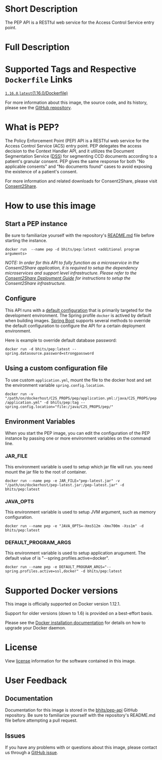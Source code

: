 # Short Description
The PEP API is a RESTful web service for the Access Control Service entry point.

# Full Description

# Supported Tags and Respective `Dockerfile` Links

[`1.16.0`](https://github.com/bhits/pep-api/blob/master/pep/src/main/docker/Dockerfile),[`latest`](https://github.com/bhits/pep-api/blob/master/pep/src/main/docker/Dockerfile)[(1.16.0/Dockerfile)](https://github.com/bhits/pep-api/blob/master/pep/src/main/docker/Dockerfile)

For more information about this image, the source code, and its history, please see the [GitHub repository](https://github.com/bhits/pep-api).

# What is PEP?

The Policy Enforcement Point (PEP) API is a RESTful web service for the Access Control Service (ACS) entry point. PEP delegates the access decision to the Context Handler API, and it utilizes the Document Segmentation Service ([DSS](https://github.com/bhits/dss-api)) for segmenting CCD documents according to a patient's granular consent. PEP gives the same response for both "No applicable consents" and "No documents found" cases to avoid exposing the existence of a patient's consent.

For more information and related downloads for Consent2Share, please visit [Consent2Share](https://bhits.github.io/consent2share/).
# How to use this image


## Start a PEP instance

Be sure to familiarize yourself with the repository's [README.md](https://github.com/bhits/pep-api) file before starting the instance.

`docker run  --name pep -d bhits/pep:latest <additional program arguments>`

*NOTE: In order for this API to fully function as a microservice in the Consent2Share application, it is required to setup the dependency microservices and support level infrastructure. Please refer to the [Consent2Share Deployment Guide]() for instructions to setup the Consent2Share infrastructure.*


## Configure

This API runs with a [default configuration](https://github.com/bhits/pep-api/blob/master/pep/src/main/resources/application.yml) that is primarily targeted for the development environment.  The Spring profile `docker` is actived by default when building images. [Spring Boot](https://projects.spring.io/spring-boot/) supports several methods to override the default configuration to configure the API for a certain deployment environment. 

Here is example to override default database password:

`docker run -d bhits/pep:latest --spring.datasource.password=strongpassword`

## Using a custom configuration file

To use custom `application.yml`, mount the file to the docker host and set the environment variable `spring.config.location`.

`docker run -v "/path/on/dockerhost/C2S_PROPS/pep/application.yml:/java/C2S_PROPS/pep/application.yml" -d bhits/pep:tag --spring.config.location="file:/java/C2S_PROPS/pep/"`

## Environment Variables

When you start the PEP image, you can edit the configuration of the PEP instance by passing one or more environment variables on the command line. 

### JAR_FILE

This environment variable is used to setup which jar file will run. you need mount the jar file to the root of container.

`docker run --name pep -e JAR_FILE="pep-latest.jar" -v "/path/on/dockerhost/pep-latest.jar:/pep-latest.jar" -d bhits/pep:latest`

### JAVA_OPTS 

This environment variable is used to setup JVM argument, such as memory configuration.

`docker run --name pep -e "JAVA_OPTS=-Xms512m -Xmx700m -Xss1m" -d bhits/pep:latest`

### DEFAULT_PROGRAM_ARGS 

This environment variable is used to setup application arugument. The default value of is "--spring.profiles.active=docker".

`docker run --name pep -e DEFAULT_PROGRAM_ARGS="--spring.profiles.active=ssl,docker" -d bhits/pep:latest`

# Supported Docker versions

This image is officially supported on Docker version 1.12.1.

Support for older versions (down to 1.6) is provided on a best-effort basis.

Please see the [Docker installation documentation](https://docs.docker.com/engine/installation/) for details on how to upgrade your Docker daemon.

# License

View [license]() information for the software contained in this image.

# User Feedback

## Documentation 

Documentation for this image is stored in the [bhits/pep-api](https://github.com/bhits/pep-api) GitHub repository. Be sure to familiarize yourself with the repository's README.md file before attempting a pull request.

## Issues

If you have any problems with or questions about this image, please contact us through a [GitHub issue](https://github.com/bhits/pep-api/issues).